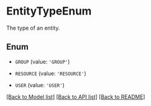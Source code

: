 # EntityTypeEnum

The type of an entity.

## Enum

* `GROUP` (value: `'GROUP'`)

* `RESOURCE` (value: `'RESOURCE'`)

* `USER` (value: `'USER'`)

[[Back to Model list]](../README.md#documentation-for-models) [[Back to API list]](../README.md#documentation-for-api-endpoints) [[Back to README]](../README.md)


